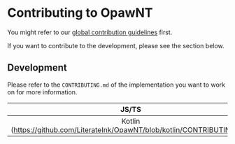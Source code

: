 # Contributing to OpawNT

You might refer to our [global contribution guidelines](https://github.com/LiterateInk/.github/blob/main/CONTRIBUTING.md) first.

If you want to contribute to the development, please see the section below.

## Development

Please refer to the `CONTRIBUTING.md` of the implementation you want to work on for more information.

| JS/TS | Rust | Python | Swift |
| :---:  | :---: | :---: | :---: |
| Kotlin (https://github.com/LiterateInk/OpawNT/blob/kotlin/CONTRIBUTING.md) | C#    |       |       |
